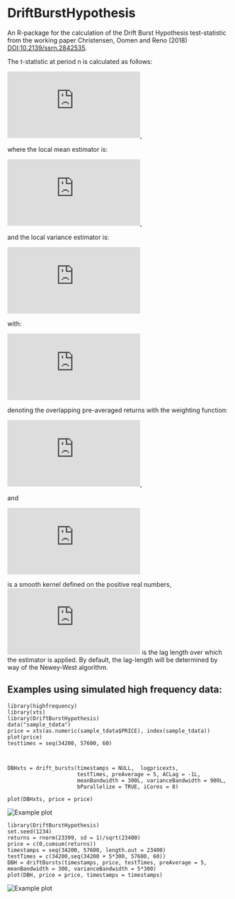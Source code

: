 # DriftBurstHypothesis

An R-package for the calculation of the Drift Burst Hypothesis test-statistic from the working paper Christensen, Oomen and Reno (2018) <DOI:10.2139/ssrn.2842535>.

The t-statistic at period n is calculated as follows:

![equation](https://latex.codecogs.com/png.latex?%5Cbar%7BT%7D%5En%20%3D%20%5Csqrt%7B%5Cfrac%7Bh_%7Bn%7D%7D%7BK_%7B2%7D%7D%7D%5Cfrac%7B%5Chat%7B%5Cbar%7B%5Cmu%7D%7D_%7Bt%7D%5E%7Bn%7D%7D%7B%5Csqrt%7B%5Chat%7B%5Cbar%7B%5Csigma%7D%7D_%7Bt%7D%5E%7Bn%7D%7D%7D), 

where the local mean estimator is:

![equation](https://latex.codecogs.com/png.latex?%5Chat%7B%5Cbar%7B%5Cmu%7D%7D_%7Bt%7D%5E%7Bn%7D%3D%5Cfrac%7B1%7D%7Bh_%7Bn%7D%7D%5Csum_%7Bi%3D1%7D%5E%7Bn-k_%7Bn%7D&plus;2%7DK%5Cleft%28%5Cfrac%7Bt_%7Bi-1%7D-t%7D%7Bh_%7Bn%7D%7D%5Cright%29%5CDelta_%7Bi-1%7D%5E%7Bn%7D%5Coverline%7BY%7D),

and the local variance estimator is:

![equation](https://latex.codecogs.com/png.latex?%5Chat%7B%5Cbar%7B%5Csigma%7D%7D_%7Bt%7D%5E%7Bn%7D%20%3D%20%5Cfrac%7B1%7D%7Bh_%7Bn%7D%27%7D%5Cleft%5B%5Csum_%7Bi%3D1%7D%5E%7Bn-k_%7Bn%7D&plus;2%7D%5Cleft%28K%5Cleft%28%5Cfrac%7Bt_%7Bi-1%7D-t%7D%7Bh%27_%7Bn%7D%7D%5Cright%29%5CDelta_%7Bi-1%7D%5E%7Bn%7D%5Coverline%7BY%7D%5Cright%29%5E%7B2%7D&plus;2%5Csum_%7BL%3D1%7D%5E%7BL_%7Bn%7D%7D%5Comega%5Cleft%28%5Cfrac%7BL%7D%7BL_%7Bn%7D%7D%5Cright%29%5Csum_%7Bi%3D1%7D%5E%7Bn-k_%7Bn%7D-L&plus;2%7DK%5Cleft%28%5Cfrac%7Bt_%7Bi-1%7D-t%7D%7Bh_%7Bn%7D%27%7D%5Cright%29K%5Cleft%28%5Cfrac%7Bt_%7Bi&plus;L-1%7D-t%7D%7Bh_%7Bn%7D%27%7D%5Cright%29%5CDelta_%7Bi-1%7D%5E%7Bn%7D%5Coverline%7BY%7D%5CDelta_%7Bi-1&plus;L%7D%5E%7Bn%7D%5Coverline%7BY%7D%5Cright%5D)


with:

![equation](https://latex.codecogs.com/png.latex?%5CDelta_%7Bi%7D%5E%7Bn%7D%5Coverline%7BY%7D%20%3D%20%5Csum_%7Bj%3D1%7D%5E%7Bk_%7Bn%7D-1%7Dg_%7Bj%7D%5E%7Bn%7D%5CDelta_%7Bi&plus;j%7D%5E%7Bn%7DY)

denoting the overlapping pre-averaged returns with the weighting function:


![equation](https://latex.codecogs.com/png.latex?g%5Cleft%28x%5Cright%29%3D%5Ctext%7Bmin%7D%5Cleft%28x%2C1-x%5Cright%29),

and

![equation](https://latex.codecogs.com/png.latex?%5Comega%5Cleft%28%5Ccdot%5Cright%29)

is a smooth kernel defined on the positive real numbers, ![equation](https://latex.codecogs.com/png.latex?L_%7Bn%7D) is the lag length over which the estimator is applied. By default, the lag-length will be determined by way of the Newey-West algorithm.





## Examples using simulated high frequency data:
```
library(highfrequency)
library(xts)
library(DriftBurstHypothesis)
data("sample_tdata")
price = xts(as.numeric(sample_tdata$PRICE), index(sample_tdata))
plot(price)
testtimes = seq(34200, 57600, 60)



DBHxts = drift_bursts(timestamps = NULL,  logpricexts,
                      testTimes, preAverage = 5, ACLag = -1L,
                      meanBandwidth = 300L, varianceBandwidth = 900L,
                      bParallelize = TRUE, iCores = 8)

plot(DBHxts, price = price)
```

![Example plot](https://i.imgur.com/LTWi7uM.png)


```
library(DriftBurstHypothesis)
set.seed(1234)
returns = rnorm(23399, sd = 1)/sqrt(23400)
price = c(0,cumsum(returns))
timestamps = seq(34200, 57600, length.out = 23400)
testTimes = c(34200,seq(34200 + 5*300, 57600, 60))
DBH = driftBursts(timestamps, price, testTimes, preAverage = 5, meanBandwidth = 300, varianceBandwidth = 5*300)
plot(DBH, price = price, timestamps = timestamps)
```

![Example plot](https://imgur.com/a/RI0S2Pi)